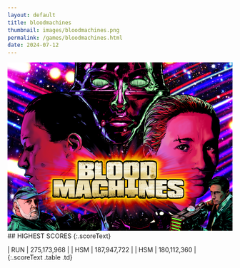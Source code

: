 ```yaml
---
layout: default
title: bloodmachines
thumbnail: images/bloodmachines.png
permalink: /games/bloodmachines.html
date: 2024-07-12
---
```


<img src="../images/bloodmachines.png" class="gameThumbnail img-fluid mx-auto align-middle">
## HIGHEST SCORES
{:.scoreText}

| RUN | 275,173,968 | 
| HSM | 187,947,722 | 
| HSM | 180,112,360 | 
{:.scoreText .table .td}
